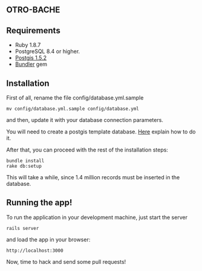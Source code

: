 OTRO-BACHE
----------

Requirements
------------

- Ruby 1.8.7
- PostgreSQL 8.4 or higher.
- [Postgis 1.5.2][1]
- [Bundler][2] gem

Installation
------------
First of all, rename the file config/database.yml.sample

    mv config/database.yml.sample config/database.yml

and then, update it with your database connection parameters.

You will need to create a postgis template database. [Here][3] explain how to do it.

After that, you can proceed with the rest of the installation steps:

    bundle install
    rake db:setup

This will take a while, since 1.4 million records must be inserted in the database.

Running the app!
----------------
To run the application in your development machine, just start the server

    rails server

and load the app in your browser:

    http://localhost:3000
    
Now, time to hack and send some pull requests!


[1]: http://postgis.refractions.net/
[2]: http://github.com/carlhuda/bundler
[3]: http://www.lincolnritter.com/blog/2007/12/04/installing-postgresql-postgis-and-more-on-os-x-leopard/